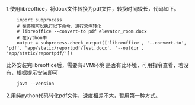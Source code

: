 1.使用libreoffice，将docx文件转换为pdf文件，转换时间较长，代码如下。
```
    import subprocess
    # 在终端可以执行以下命令，进行文件转化
    # libreoffice --convert-to pdf elevator_room.docx
    # 在python中
    output = subprocess.check_output(['libreoffice', '--convert-to', 'pdf', 'app/static/reportpdf/test.docx', '--outdir', 'app/static/reportpdf/'])
```
此外安装完libreoffice后，需要有JVM环境
是否有此环境，可用指令查看，若没有，根据提示安装即可
```
    java --version
```

2.用纯python代码转化pdf文件，速度相差不大，暂用第一种方式。